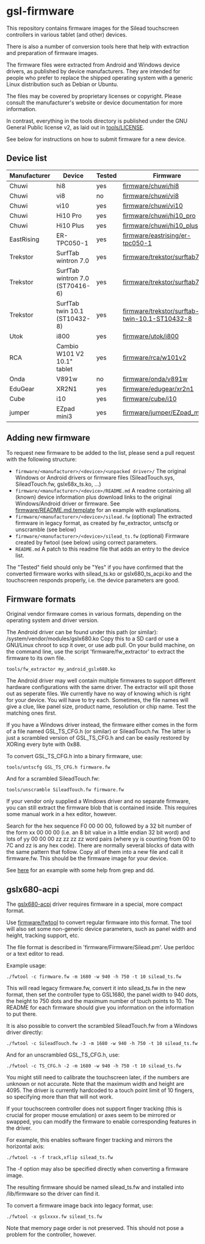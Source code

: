 gsl-firmware
============

This repository contains firmware images for the Silead
touchscreen controllers in various tablet (and other) devices.

There is also a number of conversion tools here that help with
extraction and preparation of firmware images.

The firmware files were extracted from Android and Windows device
drivers, as published by device manufacturers. They are intended
for people who prefer to replace the shipped operating
system with a generic Linux distribution such as Debian or Ubuntu.

The files may be covered by proprietary licenses or copyright.
Please consult the manufacturer's website or device documentation
for more information.

In contrast, everything in the tools directory is published under
the GNU General Public license v2, as laid out in
[tools/LICENSE](tools/LICENSE).

See below for instructions on how to submit firmware for a
new device.


Device list
-----------

| Manufacturer  | Device                          | Tested  | Firmware                                                       |
|---------------|---------------------------------|---------|----------------------------------------------------------------|
| Chuwi         | hi8                             |  yes    | [firmware/chuwi/hi8](firmware/chuwi/hi8)                       |
| Chuwi         | vi8                             |  no     | [firmware/chuwi/vi8](firmware/chuwi/vi8)                       |
| Chuwi         | vi10                            | yes     | [firmware/chuwi/vi10](firmware/chuwi/vi10)                     |
| Chuwi         | Hi10 Pro                        | yes     | [firmware/chuwi/hi10_pro](firmware/chuwi/hi10_pro)             |
| Chuwi         | Hi10 Plus                       | yes     | [firmware/chuwi/hi10_plus](firmware/chuwi/hi10_plus)           |
| EastRising	| ER-TPC050-1			  | yes     | [firmware/eastrising/er-tpc050-1](firmware/eastrising/er-tpc050-1)|
| Trekstor      | SurfTab wintron 7.0             | yes     | [firmware/trekstor/surftab7old](firmware/trekstor/surftab7old) |
| Trekstor      | SurfTab wintron 7.0 (ST70416-6) | yes     | [firmware/trekstor/surftab7new](firmware/trekstor/surftab7new) |
| Trekstor      | SurfTab twin 10.1 (ST10432-8)   | yes     | [firmware/trekstor/surftab-twin-10.1-ST10432-8](firmware/trekstor/surftab-twin-10.1-ST10432-8)|
| Utok          | i800                            | yes     | [firmware/utok/i800](firmware/utok/i800)                       |
| RCA           | Cambio W101 V2 10.1" tablet     | yes     | [firmware/rca/w101v2](firmware/rca/w101v2)                     |
| Onda          | V891w                           | no      | [firmware/onda/v891w](firmware/onda/v891w)                     |
| EduGear       | XR2N1                           | yes     | [firmware/edugear/xr2n1](firmware/edugear/xr2n1)               |
| Cube          | i10                             | yes     | [firmware/cube/i10](firmware/cube/i10)                         |
| jumper        | EZpad mini3                     | yes     | [firmware/jumper/EZpad_mini3](firmware/jumper/EZpad_mini3)     |


Adding new firmware
-------------------

To request new firmware to be added to the list, please send a
pull request with the following structure:

- `firmware/<manufacturer>/<device>/<unpacked driver>/`
  The original Windows or Android drivers or firmware files
  (SileadTouch.sys, SileadTouch.fw, gslx68x_ts.ko, ...)
- `firmware/<manufacturer>/<device>/README.md`
  A readme containing all (known) device information plus
  download links to the original Windows/Android driver or
  firmware. See [firmware/README.md.template](firmware/README.md.template)
  for an example with explanations.
- `firmware/<manufacturer>/<device>/silead.fw`
  (optional) The extracted firmware in legacy format, as
  created by fw_extractor, untscfg or unscramble (see below)
- `firmware/<manufacturer>/<device>/silead_ts.fw`
  (optional) Firmware created by fwtool (see below)
  using correct parameters.
- `README.md`
  A patch to this readme file that adds an entry to the
  device list.

The "Tested" field should only be "Yes" if you have confirmed that
the converted firmware works with silead_ts.ko or gslx680_ts_acpi.ko
and the touchscreen responds properly, i.e. the device parameters
are good.


Firmware formats
----------------

Original vendor firmware comes in various formats, depending
on the operating system and driver version.

The Android driver can be found under this path (or similar):
/system/vendor/modules/gslx680.ko
Copy this to a SD card or use a GNU/Linux chroot to scp it over, or use
adb pull.
On your build machine, on the command line, use the script
'firmware/fw_extractor' to extract the firmware to its own file.

    tools/fw_extractor my_android_gslx680.ko

The Android driver may well contain multiple firmwares to support
different hardware configurations with the same driver. The extractor
will spit those out as seperate files. We currently have no way of
knowing which is right for your device. You will have to try each.
Sometimes, the file names will give a clue, like panel size, product
name, resolution or chip name. Test the matching ones first.

If you have a Windows driver instead, the firmware either comes in
the form of a file named GSL_TS_CFG.h (or similar) or SileadTouch.fw.
The latter is just a scrambled version of GSL_TS_CFG.h and can be easily
restored by XORing every byte with 0x88.

To convert GSL_TS_CFG.h into a binary firmware, use:

    tools/untscfg GSL_TS_CFG.h firmware.fw

And for a scrambled SileadTouch.fw:

    tools/unscramble SileadTouch.fw firmware.fw

If your vendor only supplied a Windows driver and no separate
firmware, you can still extract the firmware blob that is contained
inside. This requires some manual work in a hex editor, however.

Search for the hex sequence F0 00 00 00, followed by a 32 bit
number of the form xx 00 00 00 (i.e. an 8 bit value in a little
endian 32 bit word) and lots of yy 00 00 00 zz zz zz zz word pairs
(where yy is counting from 00 to 7C and zz is any hex code).
There are normally several blocks of data with the same pattern that
follow. Copy all of them into a new file and call it firmware.fw.
This should be the firmware image for your device.

See [here](firmware/trekstor/surftab-twin-10.1-ST10432-8/README.md#command-to-find-the-offsets-used-for-extraction) for an example with some help from grep and dd.


gslx680-acpi
------------

The [gslx680-acpi](https://github.com/onitake/gslx680-acpi) driver
requires firmware in a special, more compact format.

Use [firmware/fwtool](firmware/fwtool) to convert regular firmware
into this format. The tool will also set some non-generic
device parameters, such as panel width and height, tracking support, etc.

The file format is described in 'firmware/Firmware/Silead.pm'.
Use perldoc or a text editor to read.

Example usage:

    ./fwtool -c firmware.fw -m 1680 -w 940 -h 750 -t 10 silead_ts.fw

This will read legacy firmware.fw, convert it into silead_ts.fw in
the new format, then set the controller type to GSL1680, the panel
width to 940 dots, the height to 750 dots and the maximum number
of touch points to 10. The README for each firmware should give
you information on the information to put there.

It is also possible to convert the scrambled SileadTouch.fw from a
Windows driver directly:

    ./fwtool -c SileadTouch.fw -3 -m 1680 -w 940 -h 750 -t 10 silead_ts.fw

And for an unscrambled GSL_TS_CFG.h, use:

    ./fwtool -c TS_CFG.h -2 -m 1680 -w 940 -h 750 -t 10 silead_ts.fw

You might still need to calibrate the touchscreen later, if
the numbers are unknown or not accurate. Note that the maximum
width and height are 4095. The driver is currently hardcoded
to a touch point limit of 10 fingers, so specifying more than
that will not work.

If your touchscreen controller does not support finger tracking
(this is crucial for proper mouse emulation) or axes seem to be
mirrored or swapped, you can modify the firmware to
enable corresponding features in the driver.

For example, this enables software finger tracking and mirrors
the horizontal axis:

    ./fwtool -s -f track,xflip silead_ts.fw

The -f option may also be specified directly when converting
a firmware image.

The resulting firmware should be named silead_ts.fw and
installed into /lib/firmware so the driver can find it.

To convert a firmware image back into legacy format, use:

    ./fwtool -x gslxxxx.fw silead_ts.fw

Note that memory page order is not preserved. This should not
pose a problem for the controller, however.
